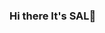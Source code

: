 ### Hi there It's SAL👋

<!--
**sal721/sal721** is a ✨ _special_ ✨ repository because its `README.md` (this file) appears on your GitHub profile.

Here are some ideas to get you started:

- 🔭 I’m currently working on Flutter project that foucs on link between doctors and patients
- 🌱 I’m currently learning Software Engineering 
- 👯 I’m looking to collaborate on being active Team player 
- 🤔 I’m looking for help with learn new technology and dig in new concepts on computer science
- 💬 Feel free to Ask me about anything
- 📫 How to reach me: salemali721@gmail.com 
- 😄 Pronouns:He / Him 
-->
